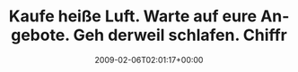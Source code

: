 ---
retweeted: false
source: <a href="http://twitter.com" rel="nofollow">Twitter Web Client</a>
entities:
  hashtags: []
  symbols: []
  user_mentions: []
  urls: []
display_text_range:
- '0'
- '87'
favorite_count: '0'
id_str: '1181849801'
truncated: false
retweet_count: '0'
id: '1181849801'
created_at: Fri Feb 06 02:01:17 +0000 2009
favorited: false
full_text: 'Kaufe heiße Luft. Warte auf eure Angebote. Geh derweil schlafen. Chiffre
  #|-|31553LUPh7'
lang: de
tags:
- pesos/twitter
date: '2009-02-06T02:01:17+00:00'
src: https://twitter.com/bascht/status/1181849801
original_url: https://twitter.com/bascht/status/1181849801
type: twitter_tweet
text: 'Kaufe heiße Luft. Warte auf eure Angebote. Geh derweil schlafen. Chiffre #|-|31553LUPh7'
title: Kaufe heiße Luft. Warte auf eure Angebote. Geh derweil schlafen. Chiffr

---